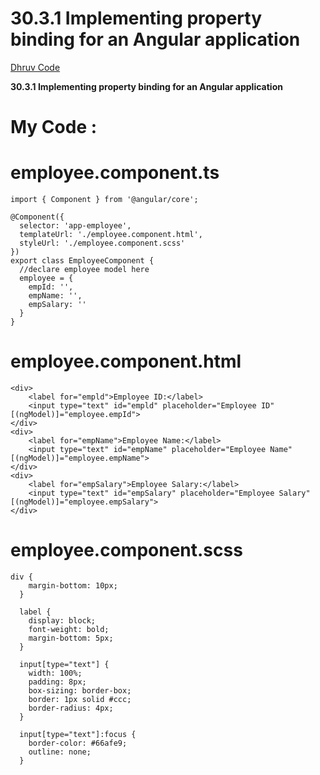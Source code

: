 # 30.3.1 Implementing property binding for an Angular application

[Dhruv Code ](30%203%201%20Implementing%20property%20binding%20for%20an%20Angula%2017d299dbb04a80a28359e3cce832da61/Dhruv%20Code%20183299dbb04a80a59871ffb554b78140.md)

**30.3.1 Implementing property binding for an Angular application**

# My Code :

# employee.component.ts

```tsx
import { Component } from '@angular/core';

@Component({
  selector: 'app-employee',
  templateUrl: './employee.component.html',
  styleUrl: './employee.component.scss'
})
export class EmployeeComponent {
  //declare employee model here 
  employee = {
    empId: '',
    empName: '',
    empSalary: ''
  }
}
```

# employee.component.html

```tsx
<div>
    <label for="empld">Employee ID:</label>
    <input type="text" id="empld" placeholder="Employee ID" [(ngModel)]="employee.empId">
</div>
<div>
    <label for="empName">Employee Name:</label>
    <input type="text" id="empName" placeholder="Employee Name" [(ngModel)]="employee.empName">
</div>
<div>
    <label for="empSalary">Employee Salary:</label>
    <input type="text" id="empSalary" placeholder="Employee Salary" [(ngModel)]="employee.empSalary">
</div>
```

# employee.component.scss

```tsx
div {
    margin-bottom: 10px;
  }
  
  label {
    display: block;
    font-weight: bold;
    margin-bottom: 5px;
  }
  
  input[type="text"] {
    width: 100%;
    padding: 8px;
    box-sizing: border-box;
    border: 1px solid #ccc;
    border-radius: 4px;
  }
  
  input[type="text"]:focus {
    border-color: #66afe9;
    outline: none;
  }
  
```